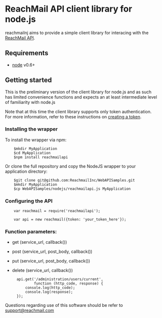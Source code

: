 ReachMail API client library for node.js
========================================

reachmailnj aims to provide a simple client library for interacing with the
[ReachMail API](https://services.reachmail.net/documentation).

## Requirements

- [node](http://nodejs.org/) v0.6+

## Getting started

This is the preliminary version of the client library for node.js and as such
has limited convenience functions and expects an at least intermediate 
level of familiarity with node.js

Note that at this time the client library supports only token authentication.
For more information, refer to these instructions on [creating a token](http://reachmail.zendesk.com/entries/26267216-Setting-authorization-tokens).

### Installing the wrapper

To install the wrapper via npm:

        $mkdir MyApplication
        $cd MyApplication
        $npm install reachmailapi

Or clone the full repository and copy the NodeJS wrapper to your application 
directory:

        $git clone git@github.com:ReachmailInc/WebAPISamples.git
        $mkdir MyApplication
        $cp WebAPISamples/nodejs/reachmailapi.js MyApplication

### Configuring the API

        var reachmail = require('reachmailapi');

        var api = new reachmail({token: 'your_token_here'});

### Function parameters:

- get (service_url, callback())
- post (service_url, post_body, callback())
- put (service_url, post_body, callback())
- delete (service_url, callback())

        api.get('/administration/users/current', 
                function (http_code, response) {
            console.log(http_code);
            console.log(response);
        });

Questions regarding use of this software should be refer to
support@reachmail.com
